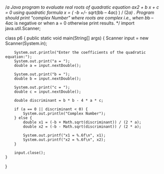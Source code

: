 /*a Java program to evaluate real roots of quadratic equation ax2 + b x + c = 0 using quadratic formula 
x = ( -b +/- sqrt(b*b – 4*a*c) ) / (2*a) . Program should print "complex Number" where roots are complex
i.e., when b*b – 4*a*c is negative or when a = 0 otherwise print results. */
import java.util.Scanner;

 class p6 {
    public static void main(String[] args) {
        Scanner input = new Scanner(System.in);

        System.out.println("Enter the coefficients of the quadratic equation:");
        System.out.print("a = ");
        double a = input.nextDouble();

        System.out.print("b = ");
        double b = input.nextDouble();

        System.out.print("c = ");
        double c = input.nextDouble();

        double discriminant = b * b - 4 * a * c;

        if (a == 0 || discriminant < 0) {
            System.out.println("Complex Number");
        } else {
            double x1 = (-b + Math.sqrt(discriminant)) / (2 * a);
            double x2 = (-b - Math.sqrt(discriminant)) / (2 * a);

            System.out.printf("x1 = %.6f\n", x1);
            System.out.printf("x2 = %.6f\n", x2);
        }

        input.close();
    }
}



 
